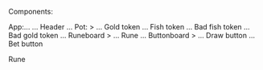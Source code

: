 Components:


App:...
... Header
... Pot: >
    ... Gold token
    ... Fish token
    ... Bad fish token
    ... Bad gold token
... Runeboard >
    ... Rune
... Buttonboard >
    ... Draw button
    ... Bet button




Rune
